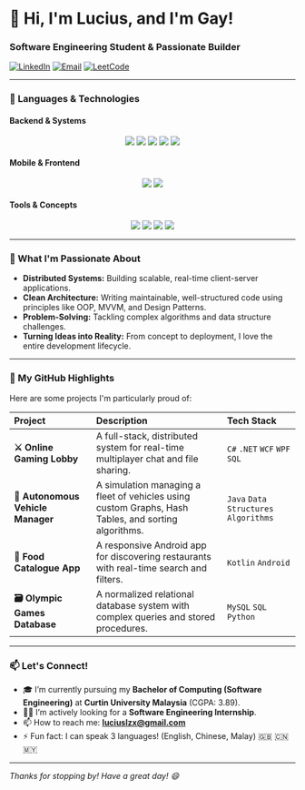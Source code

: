 # 👋 Hi, I'm Lucius, and I'm Gay! 
### Software Engineering Student & Passionate Builder

[![LinkedIn](https://img.shields.io/badge/LinkedIn-0A66C2?style=for-the-badge&logo=linkedin&logoColor=white)](https://www.linkedin.com/in/lucius-lim-zong-xian-07020a363)
[![Email](https://img.shields.io/badge/Email-D14836?style=for-the-badge&logo=gmail&logoColor=white)](mailto:luciuslzx@gmail.com)
[![LeetCode](https://img.shields.io/badge/LeetCode-FFA116?style=for-the-badge&logo=leetcode&logoColor=black)](https://leetcode.com/u/LuciusLZX)

---

### 🧰 Languages & Technologies

#### Backend & Systems
<p align="center">
  <img src="https://img.shields.io/badge/Java-%23ED8B00.svg?style=for-the-badge&logo=openjdk&logoColor=white" />
  <img src="https://img.shields.io/badge/C%23-239120?style=for-the-badge&logo=c-sharp&logoColor=white" />
  <img src="https://img.shields.io/badge/.NET-512BD4?style=for-the-badge&logo=dotnet&logoColor=white" />
  <img src="https://img.shields.io/badge/Python-3776AB?style=for-the-badge&logo=python&logoColor=white" />
  <img src="https://img.shields.io/badge/MySQL-4479A1?style=for-the-badge&logo=mysql&logoColor=white" />
</p>

#### Mobile & Frontend
<p align="center">
  <img src="https://img.shields.io/badge/Kotlin-7F52FF?style=for-the-badge&logo=kotlin&logoColor=white" />
  <img src="https://img.shields.io/badge/Android-3DDC84?style=for-the-badge&logo=android&logoColor=white" />
</p>

#### Tools & Concepts
<p align="center">
  <img src="https://img.shields.io/badge/Git-F05032?style=for-the-badge&logo=git&logoColor=white" />
  <img src="https://img.shields.io/badge/WPF-%230078D7.svg?style=for-the-badge&logo=.net&logoColor=white" />
  <img src="https://img.shields.io/badge/OOP-%23FF6F00.svg?style=for-the-badge" />
  <img src="https://img.shields.io/badge/Data_Structures-%2300599C.svg?style=for-the-badge" />
</p>

---

### 🚀 What I'm Passionate About

- **Distributed Systems:** Building scalable, real-time client-server applications.
- **Clean Architecture:** Writing maintainable, well-structured code using principles like OOP, MVVM, and Design Patterns.
- **Problem-Solving:** Tackling complex algorithms and data structure challenges.
- **Turning Ideas into Reality:** From concept to deployment, I love the entire development lifecycle.

---

### 🔭 My GitHub Highlights

Here are some projects I'm particularly proud of:

| Project | Description | Tech Stack |
| :--- | :--- | :--- |
| **⚔️ Online Gaming Lobby** | A full-stack, distributed system for real-time multiplayer chat and file sharing. | `C#` `.NET` `WCF` `WPF` `SQL` |
| **🚗 Autonomous Vehicle Manager** | A simulation managing a fleet of vehicles using custom Graphs, Hash Tables, and sorting algorithms. | `Java` `Data Structures` `Algorithms` |
| **🍔 Food Catalogue App** | A responsive Android app for discovering restaurants with real-time search and filters. | `Kotlin` `Android` |
| **🗃️ Olympic Games Database** | A normalized relational database system with complex queries and stored procedures. | `MySQL` `SQL` `Python` |


---

### 📫 Let's Connect!

- 🎓 I’m currently pursuing my **Bachelor of Computing (Software Engineering)** at **Curtin University Malaysia** (CGPA: 3.89).
- 👨‍💻 I’m actively looking for a **Software Engineering Internship**.
- 📫 How to reach me: **luciuslzx@gmail.com**
- ⚡ Fun fact: I can speak 3 languages! (English, Chinese, Malay) 🇬🇧 🇨🇳 🇲🇾

---

*Thanks for stopping by! Have a great day! 😄*
